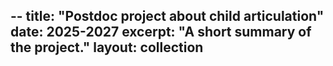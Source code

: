 --
title: "Postdoc project about child articulation"
date: 2025-2027
excerpt: "A short summary of the project."
layout: collection
---
